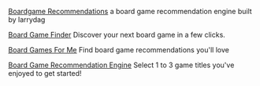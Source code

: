 
[Boardgame Recommendations](https://larrydag.shinyapps.io/boardgame_reco/)
a board game recommendation engine built by larrydag

[Board Game Finder](https://www.boardgamefinder.net/)
Discover your next board game in a few clicks.

[Board Games For Me](http://www.boardgamesfor.me/recommendations)
Find board game recommendations you'll love

[Board Game Recommendation Engine](https://apps.quanticfoundry.com/recommendations/tabletop/boardgame/)
Select 1 to 3 game titles you've enjoyed to get started!
